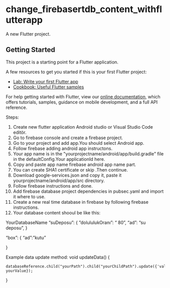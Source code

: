 # change_firebasertdb_content_withflutterapp

A new Flutter project.

## Getting Started

This project is a starting point for a Flutter application.

A few resources to get you started if this is your first Flutter project:

- [Lab: Write your first Flutter app](https://flutter.dev/docs/get-started/codelab)
- [Cookbook: Useful Flutter samples](https://flutter.dev/docs/cookbook)

For help getting started with Flutter, view our
[online documentation](https://flutter.dev/docs), which offers tutorials,
samples, guidance on mobile development, and a full API reference.


Steps:

1. Create new flutter application Android studio or Visual Studio Code editör.
2. Go  to firebase console and create a firebase project.
3. Go to your project and add app.You should select Android app.
4. Follow firebase adding android app instructons.
5. Your app name is in the "yourprojectname/android/app/build.gradle" file in the defaultConfig.Your applicationId here.
6. Copy and paste app name firebase android app name part.
7. You can create SHA1 certificate or skip .Then continue.
8. Download google-services.json and copy it, paste it yourprojectname/android/app/src directory.
9. Follow firebase instructions and done.
10. Add firebase database project dependencies in pubsec.yaml and import it where to use.
11. Create a new real time database in firebase by following firebase instructions.
12. Your database content shooul be like this:

YourDatabaseName
“suDeposu”:
{
   ”dolululukOranı”: “ 80”,
   “ad”: “su deposu”,
}

“box”:
{
 “ad”:”kutu”

}
 


Example data update method:
 void updateData() {

    databaseReference.child("yourPath").child("yourChildPath").update({'value: yourValue});

  }
